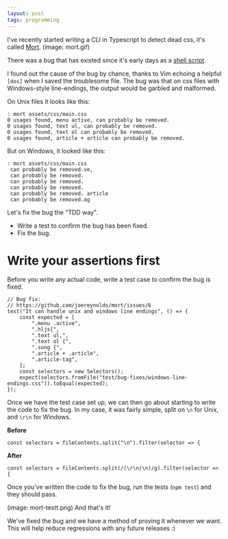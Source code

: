 ```yaml
---
layout: post
tags: programming
---
```


I've recently started writing a CLI in Typescript to detect dead css,
it's called [Mort](https://github.com/joereynolds/mort).
(image: mort.gif)

There was a bug that has existed since it's early days as a [shell script](https://github.com/joereynolds/configs/blob/master/dotfiles/bash/.bashrc#L30).

I found out the cause of the bug by chance, thanks to Vim echoing a helpful `[dos]` when I saved the troublesome file.
The bug was that on css files with Windows-style line-endings, the output would be garbled and malformed.

On Unix files it looks like this:
```
: mort assets/css/main.css
0 usages found, menu active, can probably be removed.
0 usages found, text ul, can probably be removed.
0 usages found, text ol can probably be removed.
0 usages found, article + article can probably be removed.
```

But on Windows, it looked like this:
```
: mort assets/css/main.css
 can probably be removed.ve,
 can probably be removed.
 can probably be removed.
 can probably be removed.
 can probably be removed. article
 can probably be removed.ag
```

Let's fix the bug the "TDD way".

- Write a test to confirm the bug has been fixed.
- Fix the bug.

# Write your assertions first

Before you write any actual code, write a test case to confirm the bug is fixed.

```
// Bug fix:
// https://github.com/joereynolds/mort/issues/6
test("It can handle unix and windows line endings", () => {
    const expected = [
        ".menu .active",
        ".hljs{",
        ".text ul,",
        ".text ol {",
        ".song {",
        ".article + .article",
        ".article-tag",
    ];
    const selectors = new Selectors();
    expect(selectors.fromFile("test/bug-fixes/windows-line-endings.css")).toEqual(expected);
});
```

Once we have the test case set up, we can then go about starting to write the code to fix the bug.
In my case, it was fairly simple, split on `\n` for Unix, and `\r\n` for Windows.

**Before**

```
const selectors = fileContents.split("\n").filter(selector => {
```

**After**

```
const selectors = fileContents.split(/(\r\n|\n)/g).filter(selector => {
```

Once you've written the code to fix the bug, run the tests (`npm test`) and they should pass.

(image: mort-testt.png)
And that's it!

We've fixed the bug and we have a method of proving it whenever we want. This will help 
reduce regressions with any future releases :)
